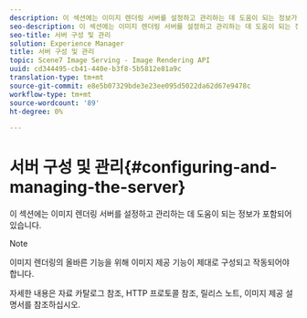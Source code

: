 ```yaml
---
description: 이 섹션에는 이미지 렌더링 서버를 설정하고 관리하는 데 도움이 되는 정보가 포함되어 있습니다.
seo-description: 이 섹션에는 이미지 렌더링 서버를 설정하고 관리하는 데 도움이 되는 정보가 포함되어 있습니다.
seo-title: 서버 구성 및 관리
solution: Experience Manager
title: 서버 구성 및 관리
topic: Scene7 Image Serving - Image Rendering API
uuid: cd344495-cb41-440e-b3f8-5b5812e81a9c
translation-type: tm+mt
source-git-commit: e8e5b07329bde3e23ee095d5022da62d67e9478c
workflow-type: tm+mt
source-wordcount: '89'
ht-degree: 0%

---
```



# 서버 구성 및 관리{#configuring-and-managing-the-server}

이 섹션에는 이미지 렌더링 서버를 설정하고 관리하는 데 도움이 되는 정보가 포함되어 있습니다.

>[!NOTE]
>
>이미지 렌더링의 올바른 기능을 위해 이미지 제공 기능이 제대로 구성되고 작동되어야 합니다.

자세한 내용은 자료 카탈로그 참조, HTTP 프로토콜 참조, 릴리스 노트, 이미지 제공 설명서를 참조하십시오.
